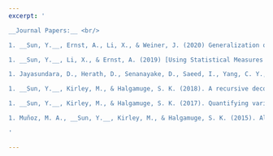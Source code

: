 ```yaml
---
excerpt: '

__Journal Papers:__ <br/>

1. __Sun, Y.__, Ernst, A., Li, X., & Weiner, J. (2020) Generalization of Machine Learning for Problem Reduction: A Case Study on Travelling Salesman Problems. *OR Spectrum*, accepted in August 2020. [[PDF]](http://yuansuny.github.io/files/Jpaper_MLPR_TSP.pdf) [[BIB]](http://yuansuny.github.io/files/Jpaper_MLPR_TSP.txt) <br/>

1. __Sun, Y.__, Li, X., & Ernst, A. (2019) [Using Statistical Measures and Machine Learning for Graph Reduction to Solve Maximum Weight Clique Problems](https://ieeexplore.ieee.org/document/8908752). *IEEE Transactions on Pattern Analysis and Machine Intelligence*, accepted in Nov 2019. [[PDF]](http://yuansuny.github.io/files/Jpaper_MLPR.pdf) [[BIB]](http://yuansuny.github.io/files/Jpaper_MLPR.txt) [[Code]](https://github.com/yuansuny/mwc) [[Supp]](http://yuansuny.github.io/files/Jpaper_MLPR_Supplement.pdf) <br/>

1. Jayasundara, D., Herath, D., Senanayake, D., Saeed, I., Yang, C. Y., __Sun, Y.__, Chang, B. C., Tang, S. L. and Halgamuge, S. K. (2019). ENVirT: inference of ecological characteristics of viruses from metagenomic data. *BMC Bioinformatics*, 19(13), 377. [[PDF]](http://yuansuny.github.io/files/Jpaper_ENVirT.pdf) [[BIB]](http://yuansuny.github.io/files/Jpaper_ENVirT.txt) <br/>

1. __Sun, Y.__, Kirley, M., & Halgamuge, S. K. (2018). A recursive decomposition method for large scale continuous optimization. *IEEE Transactions on Evolutionary Computation*, 22(5), 647-661. [[PDF]](http://yuansuny.github.io/files/Jpaper_RDG.pdf) [[BIB]](http://yuansuny.github.io/files/Jpaper_RDG.txt) [[Code]](https://bitbucket.org/yuans/rdg) [[Supp]](http://yuansuny.github.io/files/Jpaper_RDG_Supplement.pdf) <br/> 

1. __Sun, Y.__, Kirley, M., & Halgamuge, S. K. (2017). Quantifying variable interactions in continuous optimization problems. *IEEE Transactions on Evolutionary Computation*, 21(2), 249-264. [[PDF]](http://yuansuny.github.io/files/Jpaper_MEE.pdf) [[BIB]](http://yuansuny.github.io/files/Jpaper_MEE.txt) <br/> 

1. Muñoz, M. A., __Sun, Y.__, Kirley, M., & Halgamuge, S. K. (2015). Algorithm selection for black-box continuous optimization problems: A survey on methods and challenges. *Information Sciences*, 317, 224-245. [[PDF]](http://yuansuny.github.io/files/Jpaper_AS.pdf) [[BIB]](http://yuansuny.github.io/files/Jpaper_AS.txt) <br/>

'

---
```


